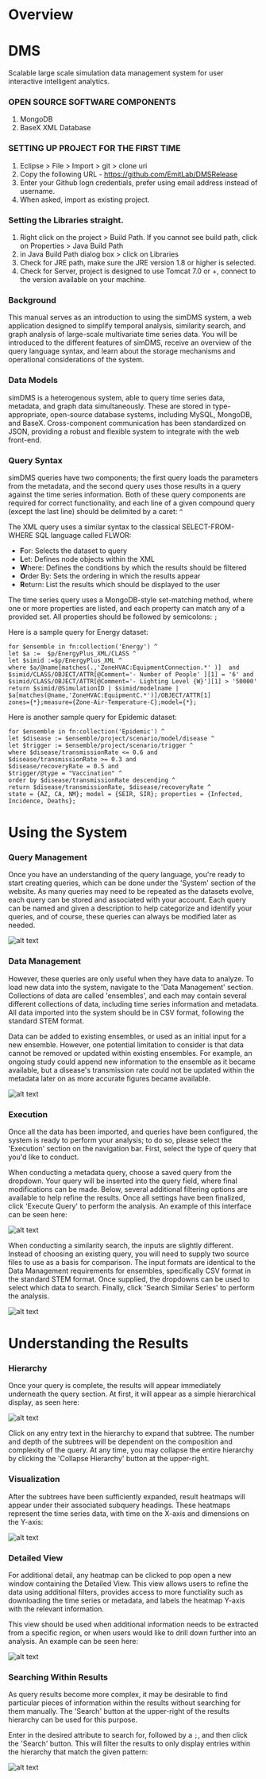# Overview

# DMS
Scalable large scale simulation data management system for user interactive intelligent analytics.

### OPEN SOURCE SOFTWARE COMPONENTS

1. MongoDB
2. BaseX XML Database

### SETTING UP PROJECT FOR THE FIRST TIME

1. Eclipse > File > Import > git > clone uri
2. Copy the following URL - https://github.com/EmitLab/DMSRelease
3. Enter your Github logn credentials, prefer using email address instead of username.
4. When asked, import as existing project.

### Setting the Libraries straight.

1. Right click on the project > Build Path. If you cannot see build path, click on Properties > Java Build Path
2. in Java Build Path dialog box > click on Libraries
3. Check for JRE path, make sure the JRE version 1.8 or higher is selected.
4. Check for Server, project is designed to use Tomcat 7.0 or +, connect to the version available on your machine.
### Background

This manual serves as an introduction to using the simDMS system, a web application designed to simplify temporal analysis, similarity search, and graph analysis of large-scale multivariate time series data. You will be introduced to the different features of simDMS, receive an overview of the query language syntax, and learn about the storage mechanisms and operational considerations of the system.

### Data Models

simDMS is a heterogenous system, able to query time series data, metadata, and graph data simultaneously. These are stored in type-appropriate, open-source database systems, including MySQL, MongoDB, and BaseX. Cross-component communication has been standardized on JSON, providing a robust and flexible system to integrate with the web front-end.

### Query Syntax

simDMS queries have two components; the first query loads the parameters from the metadata, and the second query uses those results in a query against the time series information. Both of these query components are required for correct functionality, and each line of a given compound query (except the last line) should be delimited by a caret: `^`

The XML query uses a similar syntax to the classical SELECT-FROM-WHERE SQL language called FLWOR:

*   **F**or: Selects the dataset to query
*   **L**et: Defines node objects within the XML
*   **W**here: Defines the conditions by which the results should be filtered
*   **O**rder By: Sets the ordering in which the results appear
*   **R**eturn: List the results which should be displayed to the user

The time series query uses a MongoDB-style set-matching method, where one or more properties are listed, and each property can match any of a provided set. All properties should be followed by semicolons: `;`

Here is a sample query for Energy dataset:

    for $ensemble in fn:collection('Energy') ^
    let $a :=  $p/EnergyPlus_XML/CLASS ^
    let $simid :=$p/EnergyPlus_XML ^
    where $a/@name[matches(.,'ZoneHVAC:EquipmentConnection.*' )]  and 
    $simid/CLASS/OBJECT/ATTR[@Comment='- Number of People' ][1] = '6' and
    $simid/CLASS/OBJECT/ATTR[@Comment='- Lighting Level {W}'][1] > '50000'
    return $simid/@SimulationID | $simid/modelname |  
    $a[matches(@name,'ZoneHVAC:EquipmentC.*')]/OBJECT/ATTR[1]
    zones={*};measure={Zone-Air-Temperature-C};model={*};
    
Here is another sample query for Epidemic dataset:

    for $ensemble in fn:collection('Epidemic') ^
    let $disease := $ensemble/project/scenario/model/disease ^
    let $trigger := $ensemble/project/scenario/trigger ^
    where $disease/transmissionRate <= 0.6 and
    $disease/transmissionRate >= 0.3 and
    $disease/recoveryRate = 0.5 and
    $trigger/@type = "Vaccination" ^
    order by $disease/transmissionRate descending ^
    return $disease/transmissionRate, $disease/recoveryRate ^
    state = {AZ, CA, NM}; model = {SEIR, SIR}; properties = {Infected, Incidence, Deaths};
# Using the System

### Query Management

Once you have an understanding of the query language, you're ready to start creating queries, which can be done under the 'System' section of the website. As many queries may need to be repeated as the datasets evolve, each query can be stored and associated with your account. Each query can be named and given a description to help categorize and identify your queries, and of course, these queries can always be modified later as needed.

![alt text][energyQuery-mgmt]

### Data Management

However, these queries are only useful when they have data to analyze. To load new data into the system, navigate to the 'Data Management' section. Collections of data are called 'ensembles', and each may contain several different collections of data, including time series information and metadata. All data imported into the system should be in CSV format, following the standard STEM format.

Data can be added to existing ensembles, or used as an initial input for a new ensemble. However, one potential limitation to consider is that data cannot be removed or updated within existing ensembles. For example, an ongoing study could append new information to the ensemble as it became available, but a disease's transmission rate could not be updated within the metadata later on as more accurate figures became available.

![alt text][epidemicData-mgmt]

### Execution

Once all the data has been imported, and queries have been configured, the system is ready to perform your analysis; to do so, please select the 'Execution' section on the navigation bar. First, select the type of query that you'd like to conduct.

When conducting a metadata query, choose a saved query from the dropdown. Your query will be inserted into the query field, where final modifications can be made. Below, several additional filtering options are available to help refine the results. Once all settings have been finalized, click 'Execute Query' to perform the analysis. An example of this interface can be seen here:

![alt text][energyQuery]

When conducting a similarity search, the inputs are slightly different. Instead of choosing an existing query, you will need to supply two source files to use as a basis for comparison. The input formats are identical to the Data Management requirements for ensembles, specifically CSV format in the standard STEM format. Once supplied, the dropdowns can be used to select which data to search. Finally, click 'Search Similar Series' to perform the analysis.

![alt text][epidemicSimilarity]

# Understanding the Results

### Hierarchy

Once your query is complete, the results will appear immediately underneath the query section. At first, it will appear as a simple hierarchical display, as seen here:

![alt text][epidemicHierarchy]

Click on any entry text in the hierarchy to expand that subtree. The number and depth of the subtrees will be dependent on the composition and complexity of the query. At any time, you may collapse the entire hierarchy by clicking the 'Collapse Hierarchy' button at the upper-right.

### Visualization

After the subtrees have been sufficiently expanded, result heatmaps will appear under their associated subquery headings. These heatmaps represent the time series data, with time on the X-axis and dimensions on the Y-axis:

![alt text][epidemicHeatmap]

### Detailed View

For additional detail, any heatmap can be clicked to pop open a new window containing the Detailed View. This view allows users to refine the data using additional filters, provides access to more functiality such as downloading the time series or metadata, and labels the heatmap Y-axis with the relevant information.

This view should be used when additional information needs to be extracted from a specific region, or when users would like to drill down further into an analysis. An example can be seen here:

![alt text][epidemicDetails]

### Searching Within Results

As query results become more complex, it may be desirable to find particular pieces of information within the results without searching for them manually. The 'Search' button at the upper-right of the results hierarchy can be used for this purpose.

Enter in the desired attribute to search for, followed by a `;`, and then click the 'Search' button. This will filter the results to only display entries within the hierarchy that match the given pattern:

![alt text][epidemicSubsearch]

[epidemicDetails]: https://raw.githubusercontent.com/EmitLab/DMSRelease/master/DMSRelease/WebContent/images/docs/epidemic/details1.png
[epidemicHeatmap]: https://raw.githubusercontent.com/EmitLab/DMSRelease/master/DMSRelease/WebContent/images/docs/epidemic/heatmap1.png
[epidemicHierarchy]: https://raw.githubusercontent.com/EmitLab/DMSRelease/master/DMSRelease/WebContent/images/docs/epidemic/hierarchy1.png
[epidemicQuery]: https://raw.githubusercontent.com/EmitLab/DMSRelease/master/DMSRelease/WebContent/images/docs/epidemic/query.png
[epidemicSimilarity]: https://raw.githubusercontent.com/EmitLab/DMSRelease/master/DMSRelease/WebContent/images/docs/epidemic/similarity1.png
[epidemicSubsearch]: https://raw.githubusercontent.com/EmitLab/DMSRelease/master/DMSRelease/WebContent/images/docs/epidemic/subsearch.png
[epidemicData-mgmt]: https://raw.githubusercontent.com/EmitLab/DMSRelease/master/DMSRelease/WebContent/images/docs/epidemic/data-mgmt.png
[epidemicQuery-mgmt]: https://raw.githubusercontent.com/EmitLab/DMSRelease/master/DMSRelease/WebContent/images/docs/epidemic/query-mgmt.png
[energyQuery-mgmt]: https://raw.githubusercontent.com/EmitLab/DMSRelease/master/DMSRelease/WebContent/images/docs/energy/query-mgmt.PNG
[energyQuery]: https://raw.githubusercontent.com/EmitLab/DMSRelease/master/DMSRelease/WebContent/images/docs/energy/query.PNG
